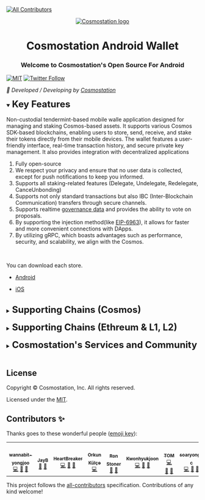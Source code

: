 <!-- ALL-CONTRIBUTORS-BADGE:START - Do not remove or modify this section -->
[![All Contributors](https://img.shields.io/badge/all_contributors-7-orange.svg?style=flat-square)](#contributors-)
<!-- ALL-CONTRIBUTORS-BADGE:END -->
<p align="center">
  <a href="https://www.cosmostation.io" target="_blank" rel="noopener noreferrer"><img width="100" src="https://user-images.githubusercontent.com/20435620/55696624-d7df2e00-59f8-11e9-9126-edf9a40b11a8.png" alt="Cosmostation logo"></a>
</p>
<h1 align="center">Cosmostation Android Wallet</h1>
<h3 align="center">Welcome to Cosmostation's Open Source For Android</h3>

[![MIT](https://img.shields.io/badge/License-MIT-red.svg)](https://github.com/cosmostation/cosmostation-android/blob/master/LICENSE.md)
[![Twitter Follow](https://img.shields.io/twitter/follow/CosmostationVD.svg?label=Follow&style=social)](https://twitter.com/CosmostationVD)

*:rocket: Developed / Developing by [Cosmostation](https://www.cosmostation.io/)*



<details open>
<summary><h2 style='display: inline; font-size: 24px'>Key Features</h2></summary>
<br>
Non-custodial tendermint-based mobile walle application designed for managing and staking Cosmos-based assets. It supports various Cosmos SDK-based blockchains, enabling users to store, send, receive, and stake their tokens directly from their mobile devices. The wallet features a user-friendly interface, real-time transaction history, and secure private key management. It also provides integration with decentralized applications

1. Fully open-source
2. We respect your privacy and ensure that no user data is collected, except for push notifications to keep you informed.
3. Supports all staking-related features (Delegate, Undelegate, Redelegate, CanceUnbonding)
4. Supports not only standard transactions but also IBC (Inter-Blockchain Communication) transfers through secure channels.
5. Supports realtime [governance data](https://www.mintscan.io/cosmos/proposals/) and provides the ability to vote on proposals.
6. By supporting the injection method(like [EIP-6963](https://eips.ethereum.org/EIPS/eip-6963)), it allows for faster and more convenient connections with DApps.
7. By utilizing gRPC, which boasts advantages such as performance, security, and scalability, we align with the Cosmos.

<br>

You can download each store.
* [Android](https://play.google.com/store/apps/details?id=wannabit.io.cosmostaion)

* [iOS](https://apps.apple.com/us/app/cosmostation/id1459830339)

</details>
<br>

<details >
<summary><h2 style='display: inline; font-size: 24px'>Supporting Chains (Cosmos)</h2></summary>
<br>
<table border="1">
  <tr>
    <th style="text-align:center">Image</th>
    <th style="text-align:center">Name</th>
    <th style="text-align:center" >HD Path</th>
    <th style="text-align:center">Public-Key Type</th>
    <th style="text-align:center">Call Method</th>
    <th style="text-align:center">Support</th>
  </tr>
  
  <tr> 
    <td><img src="https://github.com/cosmostation/chainlist/blob/main/chain/cosmos/resource/chain_cosmos.png?raw=true" width="42" height = "42"></td>
    <td><span style="font-weight:bold">COSMOS</span></td>
    <td>m/44'/118'/0'/0/X</td>
    <td>secp256k1</td>
    <td>gRPC or Rest</td>
    <td><img src="https://github.com/cosmostation/chainlist/blob/main/resource/static/tag_dapp.png?raw=true" width="48" height = "22"></td>
  </tr>
	 	
  <tr> 
    <td><img src="https://github.com/cosmostation/chainlist/blob/main/chain/agoric/resource/chain_agoric.png?raw=true" width="42" height = "42"></td>
    <td><span style="font-weight:bold">AGORIC</span></td>
    <td><span>m/44'/564'/0'/0/X</span><br/>
        <span>m/44'/118'/0'/0/X</span></td>
    <td>secp256k1</td>
    <td>gRPC or Rest</td>
    <td></td>
  </tr>
	 	
  <tr> 
    <td><img src="https://github.com/cosmostation/chainlist/blob/main/chain/akash/resource/chain_akash.png?raw=true" width="42" height = "42"></td>
    <td><span style="font-weight:bold">AKASH</span></td>
    <td>m/44'/118'/0'/0/X</td>
    <td>secp256k1</td>
    <td>gRPC</td>
    <td></td>
  </tr>
	 	
  <tr>
    <td><img src="https://github.com/cosmostation/chainlist/blob/main/chain/althea/resource/chain_althea.png?raw=true" width="42" height = "42"></td>
    <td><span style="font-weight:bold">ALTHEA</span></td>
    <td><span>m/44'/60'/0'/0/X</span><br/>
        <span>m/44'/118'/0'/0/X</span></td>
    <td><span>keccak256</span><br/>
        <span>secp256k1</span></td>
    <td>gRPC or Rest, evmRPC</td>
    <td><img src="https://github.com/cosmostation/chainlist/blob/main/resource/static/tag_evm.png?raw=true" width="42" height = "22">
        <img src="https://github.com/cosmostation/chainlist/blob/main/resource/static/tag_erc20.png?raw=true" width="52" height = "22"></td>
  </tr>
	 	
  <tr>
    <td><img src="https://github.com/cosmostation/chainlist/blob/main/chain/archway/resource/chain_archway.png?raw=true" width="42" height = "42"></td>
    <td><span style="font-weight:bold">ARCHYWAY</span></td>
    <td>m/44'/118'/0'/0/X</td>
    <td>secp256k1</td>
    <td>gRPC or Rest</td>
    <td><img src="https://github.com/cosmostation/chainlist/blob/main/resource/static/tag_cw20.png?raw=true" width="48" height = "22">
        <img src="https://github.com/cosmostation/chainlist/blob/main/resource/static/tag_nft.png?raw=true" width="42" height = "22">
        <img src="https://github.com/cosmostation/chainlist/blob/main/resource/static/tag_dapp.png?raw=true" width="48" height = "22"></td>
  </tr>
	 	
  <tr>
    <td><img src="https://github.com/cosmostation/chainlist/blob/main/chain/asset-mantle/resource/chain_asset-mantle.png?raw=true" width="42" height = "42"></td>
    <td><span style="font-weight:bold">ASSETMANTLE</span></td>
    <td>m/44'/118'/0'/0/X</td>
    <td>secp256k1</td>
    <td>gRPC or Rest</td>
    <td></td>
  </tr>
	 	
  <tr>
    <td><img src="https://github.com/cosmostation/chainlist/blob/main/chain/axelar/resource/chain_axelar.png?raw=true" width="42" height = "42"></td>
    <td><span style="font-weight:bold">AXELAR</span></td>
    <td>m/44'/118'/0'/0/X</td>
    <td>secp256k1</td>
    <td>gRPC or Rest</td>
    <td></td>
  </tr>
	 	
  <tr>
    <td><img src="https://github.com/cosmostation/chainlist/blob/main/chain/band/resource/chain_band.png?raw=true" width="42" height = "42"></td>
    <td><span style="font-weight:bold">BAND</span></td>
    <td>m/44'/494'/0'/0/X</td>
    <td>secp256k1</td>
    <td>gRPC or Rest</td>
    <td></td>
  </tr>
	 	
  <tr>
    <td><img src="https://github.com/cosmostation/chainlist/blob/main/chain/bitcanna/resource/chain_bitcanna.png?raw=true" width="42" height = "42"></td>
    <td><span style="font-weight:bold">BITCANNA</span></td>
    <td>m/44'/118'/0'/0/X</td>
    <td>secp256k1</td>
    <td>gRPC or Rest</td>
    <td></td>
  </tr>
	 	
  <tr>
    <td><img src="https://github.com/cosmostation/chainlist/blob/main/chain/bitsong/resource/chain_bitsong.png?raw=true" width="42" height = "42"></td>
    <td><span style="font-weight:bold">BITSONG</span></td>
    <td>m/44'/639'/0'/0/X</td>
    <td>secp256k1</td>
    <td>gRPC or Rest</td>
    <td></td>
  </tr>
	 	
  <tr>
    <td><img src="https://github.com/cosmostation/chainlist/blob/main/chain/celestia/resource/chain_celestia.png?raw=true" width="42" height = "42"></td>
    <td><span style="font-weight:bold">CELESTIA</span></td>
    <td>m/44'/118'/0'/0/X</td>
    <td>secp256k1</td>
    <td>gRPC or Rest</td>
    <td></td>
  </tr>
	 	
  <tr>
    <td><img src="https://github.com/cosmostation/chainlist/blob/main/chain/canto/resource/chain_canto.png?raw=true" width="42" height = "42"></td>
    <td><span style="font-weight:bold">CANTO</span></td>
    <td>m/44'/60'/0'/0/X</td>
    <td>keccak256</td>
    <td>gRPC or Rest, evmRPC</td>
    <td><img src="https://github.com/cosmostation/chainlist/blob/main/resource/static/tag_evm.png?raw=true" width="42" height = "22">
    <img src="https://github.com/cosmostation/chainlist/blob/main/resource/static/tag_erc20.png?raw=true" width="52" height = "22"></td>
  </tr>

  <tr>
    <td><img src="https://github.com/cosmostation/chainlist/blob/main/chain/chihuahua/resource/chain_chihuahua.png?raw=true" width="42" height = "42"></td>
    <td><span style="font-weight:bold">CHIHUAHUA</span></td>
    <td>m/44'/118'/0'/0/X</td>
    <td>secp256k1</td>
    <td>gRPC or Rest</td>
    <td><img src="https://github.com/cosmostation/chainlist/blob/main/resource/static/tag_cw20.png?raw=true" width="48" height = "22"></td>
  </tr>
	 	
  <tr>
    <td><img src="https://github.com/cosmostation/chainlist/blob/main/chain/comdex/resource/chain_comdex.png?raw=true" width="42" height = "42"></td>
    <td><span style="font-weight:bold">COMDEX</span></td>
    <td>m/44'/118'/0'/0/X</td>
    <td>secp256k1</td>
    <td>gRPC or Rest</td>
    <td></td>
  </tr>
	 	
  <tr>
    <td><img src="https://github.com/cosmostation/chainlist/blob/main/chain/coreum/resource/chain_coreum.png?raw=true" width="42" height = "42"></td>
    <td><span style="font-weight:bold">COREUM</span></td>
    <td>m/44'/990'/0'/0/X</td>
    <td>secp256k1</td>
    <td>gRPC or Rest</td>
    <td><img src="https://github.com/cosmostation/chainlist/blob/main/resource/static/tag_dapp.png?raw=true" width="48" height = "22"></td>
  </tr>
	 	
  <tr>
    <td><img src="https://github.com/cosmostation/chainlist/blob/main/chain/crypto-org/resource/chain_crypto-org.png?raw=true" width="42" height = "42"></td>
    <td><span style="font-weight:bold">CRONOS POS</span></td>
    <td>m/44'/394'/0'/0/X</td>
    <td>secp256k1</td>
    <td>gRPC or Rest</td>
    <td></td>
  </tr>
	 	
  <tr>
    <td><img src="https://github.com/cosmostation/chainlist/blob/main/chain/cudos/resource/chain_cudos.png?raw=true" width="42" height = "42"></td>
    <td><span style="font-weight:bold">CUDOS</span></td>
    <td>m/44'/118'/0'/0/X</td>
    <td>secp256k1</td>
    <td>gRPC or Rest</td>
    <td></td>
  </tr>
	 	
  <tr>
    <td><img src="https://github.com/cosmostation/chainlist/blob/main/chain/desmos/resource/chain_desmos.png?raw=true" width="42" height = "42"></td>
    <td><span style="font-weight:bold">DESMOS</span></td>
    <td>m/44'/852'/0'/0/X</td>
    <td>secp256k1</td>
    <td>gRPC or Rest</td>
    <td></td>
  </tr>
	 	
  <tr>
    <td><img src="https://github.com/cosmostation/chainlist/blob/main/chain/dydx/resource/chain_dydx.png?raw=true" width="42" height = "42"></td>
    <td><span style="font-weight:bold">DYDX</span></td>
    <td>m/44'/118'/0'/0/X</td>
    <td>secp256k1</td>
    <td>gRPC or Rest</td>
    <td></td>
  </tr>
	 	
  <tr>
    <td><img src="https://github.com/cosmostation/chainlist/blob/main/chain/dymension/resource/chain_dymension.png?raw=true" width="42" height = "42"></td>
    <td><span style="font-weight:bold">DYMENSION</span></td>
    <td>m/44'/60'/0'/0/X</td>
    <td>keccak256</td>
    <td>gRPC or Rest, evmRPC</td>
    <td><img src="https://github.com/cosmostation/chainlist/blob/main/resource/static/tag_evm.png?raw=true" width="42" height = "22">
    <img src="https://github.com/cosmostation/chainlist/blob/main/resource/static/tag_erc20.png?raw=true" width="52" height = "22"></td>
  </tr>
	 	
  <tr>
    <td><img src="https://github.com/cosmostation/chainlist/blob/main/chain/evmos/resource/chain_evmos.png?raw=true" width="42" height = "42"></td>
    <td><span style="font-weight:bold">EVMOS</span></td>
    <td>m/44'/60'/0'/0/X</td>
    <td>keccak256</td>
    <td>gRPC or Rest, evmRPC</td>
    <td><img src="https://github.com/cosmostation/chainlist/blob/main/resource/static/tag_evm.png?raw=true" width="42" height = "22">
    <img src="https://github.com/cosmostation/chainlist/blob/main/resource/static/tag_erc20.png?raw=true" width="52" height = "22"></td>
  </tr>

  <tr>
    <td><img src="https://github.com/cosmostation/chainlist/blob/main/chain/fetchai/resource/chain_fetchai.png?raw=true" width="42" height = "42"></td>
    <td><span style="font-weight:bold">FETCH.Ai</span></td>
    <td><span>m/44'/118'/0'/0/X</span><br/>
        <span>m/44'/60'/0'/0/X</span><br/>
        <span>m/44'/60'/0'/X</span></td>
    <td>secp256k1</td>
    <td>gRPC or Rest</td>
    <td></td>
  </tr>
	 	
  <tr>
    <td><img src="https://github.com/cosmostation/chainlist/blob/main/chain/finschia/resource/chain_finschia.png?raw=true" width="42" height = "42"></td>
    <td><span style="font-weight:bold">FINSCHIA</span></td>
    <td>m/44'/438'/0'/0/X</td>
    <td>secp256k1</td>
    <td>gRPC or Rest</td>
    <td></td>
  </tr>
	 	
  <tr>
    <td><img src="https://github.com/cosmostation/chainlist/blob/main/chain/govgen/resource/chain_govgen.png?raw=true" width="42" height = "42"></td>
    <td><span style="font-weight:bold">GOVGEN</span></td>
    <td>m/44'/118'/0'/0/X</td>
    <td>secp256k1</td>
    <td>gRPC or Rest</td>
    <td></td>
  </tr>
	 	
  <tr>
    <td><img src="https://github.com/cosmostation/chainlist/blob/main/chain/gravity-bridge/resource/chain_gravity-bridge.png?raw=true" width="42" height = "42"></td>
    <td><span style="font-weight:bold"><span>GRAVITY</span><br/>
        <span>-BRIDGE</span></td>
    <td>m/44'/118'/0'/0/X</td>
    <td>secp256k1</td>
    <td>gRPC or Rest</td>
    <td></td>
  </tr>
	 	
  <tr>
    <td><img src="https://github.com/cosmostation/chainlist/blob/main/chain/humans/resource/chain_humans.png?raw=true" width="42" height = "42"></td>
    <td><span style="font-weight:bold">HUMANS</span></td>
    <td>m/44'/60'/0'/0/X</td>
    <td>keccak256</td>
    <td>gRPC or Rest, evmRPC</td>
    <td><img src="https://github.com/cosmostation/chainlist/blob/main/resource/static/tag_evm.png?raw=true" width="42" height = "22">
    <img src="https://github.com/cosmostation/chainlist/blob/main/resource/static/tag_erc20.png?raw=true" width="52" height = "22"></td>
  </tr>
	 	
  <tr>
    <td><img src="https://github.com/cosmostation/chainlist/blob/main/chain/injective/resource/chain_injective.png?raw=true" width="42" height = "42"></td>
    <td><span style="font-weight:bold">INJECTIVE</span></td>
    <td>m/44'/60'/0'/0/X</td>
    <td>keccak256</td>
    <td>gRPC or Rest</td>
    <td><img src="https://github.com/cosmostation/chainlist/blob/main/resource/static/tag_dapp.png?raw=true" width="48" height = "22"></td>
  </tr>
	 	
  <tr>
    <td><img src="https://github.com/cosmostation/chainlist/blob/main/chain/iris/resource/chain_iris.png?raw=true" width="42" height = "42"></td>
    <td><span style="font-weight:bold">IRIS</span></td>
    <td>m/44'/118'/0'/0/X</td>
    <td>secp256k1</td>
    <td>gRPC or Rest</td>
    <td></td>
  </tr>
	 	
  <tr>
    <td><img src="https://github.com/cosmostation/chainlist/blob/main/chain/ixo/resource/chain_ixo.png?raw=true" width="42" height = "42"></td>
    <td><span style="font-weight:bold">IXO</span></td>
    <td>m/44'/118'/0'/0/X</td>
    <td>secp256k1</td>
    <td>gRPC or Rest</td>
    <td></td>
  </tr>
	 	
  <tr>
    <td><img src="https://github.com/cosmostation/chainlist/blob/main/chain/juno/resource/chain_juno.png?raw=true" width="42" height = "42"></td>
    <td><span style="font-weight:bold">JUNO</span></td>
    <td>m/44'/118'/0'/0/X</td>
    <td>secp256k1</td>
    <td>gRPC or Rest</td>
    <td><img src="https://github.com/cosmostation/chainlist/blob/main/resource/static/tag_cw20.png?raw=true" width="48" height = "22"></td>
  </tr>
	 	
  <tr>
    <td><img src="https://github.com/cosmostation/chainlist/blob/main/chain/kava/resource/chain_kava.png?raw=true" width="42" height = "42"></td>
    <td><span style="font-weight:bold">KAVA</span></td>
    <td><span>m/44'/60'/0'/0/X</span><br/>
        <span>m/44'/459'/0'/0/X</span><br/>
        <span>m/44'/118'/0'/0/X</span></td>
    <td><span>keccak256</span><br/>
        <span>secp256k1</span><br/>
        <span>secp256k1</span></td>
    <td>gRPC, evmRPC</td>
    <td><img src="https://github.com/cosmostation/chainlist/blob/main/resource/static/tag_evm.png?raw=true" width="42" height = "22">
        <img src="https://github.com/cosmostation/chainlist/blob/main/resource/static/tag_erc20.png?raw=true" width="52" height = "22">
        <img src="https://github.com/cosmostation/chainlist/blob/main/resource/static/tag_dapp.png?raw=true" width="48" height = "22"></td>
  </tr>
	 	
  <tr>
    <td><img src="https://github.com/cosmostation/chainlist/blob/main/chain/ki-chain/resource/chain_ki-chain.png?raw=true" width="42" height = "42"></td>
    <td><span style="font-weight:bold">KI CHAIN</span></td>
    <td>m/44'/118'/0'/0/X</td>
    <td>secp256k1</td>
    <td>gRPC or Rest</td>
    <td><img src="https://github.com/cosmostation/chainlist/blob/main/resource/static/tag_cw20.png?raw=true" width="48" height = "22"></td>
  </tr>
	 	
  <tr>
    <td><img src="https://github.com/cosmostation/chainlist/blob/main/chain/kyve/resource/chain_kyve.png?raw=true" width="42" height = "42"></td>
    <td><span style="font-weight:bold">KYVE</span></td>
    <td>m/44'/118'/0'/0/X</td>
    <td>secp256k1</td>
    <td>gRPC or Rest</td>
    <td></td>
  </tr>
	 	
  <tr>
    <td><img src="https://github.com/cosmostation/chainlist/blob/main/chain/likecoin/resource/chain_likecoin.png?raw=true" width="42" height = "42"></td>
    <td><span style="font-weight:bold">LIKE COIN</span></td>
    <td>m/44'/118'/0'/0/X</td>
    <td>secp256k1</td>
    <td>gRPC or Rest</td>
    <td></td>
  </tr>
	 	
  <tr>
    <td><img src="https://github.com/cosmostation/chainlist/blob/main/chain/lum/resource/chain_lum.png?raw=true" width="42" height = "42"></td>
    <td><span style="font-weight:bold">LUM NETWORK</span></td>
    <td><span>m/44'/880'/0'/0/X</span><br/>
        <span>m/44'/118'/0'/0/X</span></td>
    <td>secp256k1</td>
    <td>gRPC or Rest</td>
    <td></td>
  </tr>
	 	
  <tr>
    <td><img src="https://github.com/cosmostation/chainlist/blob/main/chain/mars-protocol/resource/chain_mars-protocol.png?raw=true" width="42" height = "42"></td>
    <td><span style="font-weight:bold">MARS PROTOCOL</span></td>
    <td>m/44'/118'/0'/0/X</td>
    <td>secp256k1</td>
    <td>gRPC or Rest</td>
    <td></td>
  </tr>
	 	
  <tr>
    <td><img src="https://github.com/cosmostation/chainlist/blob/main/chain/medibloc/resource/chain_medibloc.png?raw=true" width="42" height = "42"></td>
    <td><span style="font-weight:bold">MEDIBLOC</span></td>
    <td>m/44'/371'/0'/0/X</td>
    <td>secp256k1</td>
    <td>gRPC or Rest</td>
    <td></td>
  </tr>
	 	
  <tr>
    <td><img src="https://github.com/cosmostation/chainlist/blob/main/chain/neutron/resource/chain_neutron.png?raw=true" width="42" height = "42"></td>
    <td><span style="font-weight:bold">NEUTRON</span></td>
    <td>m/44'/118'/0'/0/X</td>
    <td>secp256k1</td>
    <td>gRPC or Rest</td>
    <td><img src="https://github.com/cosmostation/chainlist/blob/main/resource/static/tag_ics.png?raw=true" width="42" height = "22">
    <img src="https://github.com/cosmostation/chainlist/blob/main/resource/static/tag_cw20.png?raw=true" width="48" height = "22"></td>
  </tr>
	 	
  <tr>
    <td><img src="https://github.com/cosmostation/chainlist/blob/main/chain/nibiru/resource/chain_nibiru.png?raw=true" width="42" height = "42"></td>
    <td><span style="font-weight:bold">NIBIRU</span></td>
    <td>m/44'/118'/0'/0/X</td>
    <td>secp256k1</td>
    <td>gRPC or Rest</td>
    <td></td>
  </tr>
	 	
  <tr>
    <td><img src="https://github.com/cosmostation/chainlist/blob/main/chain/nillion/resource/chain_nillion.png?raw=true" width="42" height = "42"></td>
    <td><span style="font-weight:bold">NILLION</span></td>
    <td>m/44'/118'/0'/0/X</td>
    <td>secp256k1</td>
    <td>gRPC or Rest</td>
    <td></td>
  </tr>
	 	
  <tr>
    <td><img src="https://github.com/cosmostation/chainlist/blob/main/chain/noble/resource/chain_noble.png?raw=true" width="42" height = "42"></td>
    <td><span style="font-weight:bold">NOBLE</span></td>
    <td>m/44'/118'/0'/0/X</td>
    <td>secp256k1</td>
    <td>gRPC or Rest</td>
    <td></td>
  </tr>
	 	
  <tr>
    <td><img src="https://github.com/cosmostation/chainlist/blob/main/chain/nyx/resource/chain_nyx.png?raw=true" width="42" height = "42"></td>
    <td><span style="font-weight:bold">NYX</span></td>
    <td>m/44'/118'/0'/0/X</td>
    <td>secp256k1</td>
    <td>gRPC or Rest</td>
    <td></td>
  </tr>

  <tr>
    <td><img src="https://github.com/cosmostation/chainlist/blob/main/chain/okc/resource/chain_okc.png?raw=true" width="42" height = "42"></td>
    <td><span style="font-weight:bold">OKT</span></td>
    <td><span>m/44'/60'/0'/0/X</span><br/>
        <span>m/44'/996'/0'/0/X</span><br/>
        <span>m/44'/996'/0'/0/X</span></td>
    <td><span>keccak256</span><br/>
        <span>keccak256</span><br/>
        <span>secp256k1</span></td>
    <td>Rest, evmRPC</td>
    <td><img src="https://github.com/cosmostation/chainlist/blob/main/resource/static/tag_evm.png?raw=true" width="42" height = "22">
    <img src="https://github.com/cosmostation/chainlist/blob/main/resource/static/tag_erc20.png?raw=true" width="52" height = "22"></td>
  </tr>
    
  <tr>
    <td><img src="https://github.com/cosmostation/chainlist/blob/main/chain/omniflix/resource/chain_omniflix.png?raw=true" width="42" height = "42"></td>
    <td><span style="font-weight:bold">Omniflix</span></td>
    <td>m/44'/118'/0'/0/X</td>
    <td>secp256k1</td>
    <td>gRPC or Rest</td>
    <td></td>
  </tr>
    
  <tr>
    <td><img src="https://github.com/cosmostation/chainlist/blob/main/chain/onomy-protocol/resource/chain_onomy-protocol.png?raw=true" width="42" height = "42"></td>
    <td><span style="font-weight:bold">ONOMY</span></td>
    <td>m/44'/118'/0'/0/X</td>
    <td>secp256k1</td>
    <td>gRPC or Rest</td>
    <td></td>
  </tr>
    
  <tr>
    <td><img src="https://github.com/cosmostation/chainlist/blob/main/chain/osmosis/resource/chain_osmosis.png?raw=true" width="42" height = "42"></td>
    <td><span style="font-weight:bold">OSMOSIS</span></td>
    <td>m/44'/118'/0'/0/X</td>
    <td>secp256k1</td>
    <td>gRPC or Rest</td>
    <td></td>
  </tr>
    
  <tr>
    <td><img src="https://github.com/cosmostation/chainlist/blob/main/chain/passage/resource/chain_passage.png?raw=true" width="42" height = "42"></td>
    <td><span style="font-weight:bold">PASSAGE</span></td>
    <td>m/44'/118'/0'/0/X</td>
    <td>secp256k1</td>
    <td>gRPC or Rest</td>
    <td></td>
  </tr>

  <tr>
    <td><img src="https://github.com/cosmostation/chainlist/blob/main/chain/persistence/resource/chain_persistence.png?raw=true" width="42" height = "42"></td>
    <td><span style="font-weight:bold">PERSISTENCE</span></td>
    <td><span>m/44'/118'/0'/0/X</span><br/>
        <span>m/44'/750'/0'/0/X</span></td>
    <td>secp256k1</td>
    <td>gRPC or Rest</td>
    <td><img src="https://github.com/cosmostation/chainlist/blob/main/resource/static/tag_dapp.png?raw=true" width="48" height = "22"></td>
  </tr>
    
  <tr>
    <td><img src="https://github.com/cosmostation/chainlist/blob/main/chain/provenance/resource/chain_provenance.png?raw=true" width="42" height = "42"></td>
    <td><span style="font-weight:bold">PROVENANCE</span></td>
    <td>m/44'/505'/0'/0/X</td>
    <td>secp256k1</td>
    <td>gRPC or Rest</td>
    <td></td>
  </tr>
    
  <tr>
    <td><img src="https://github.com/cosmostation/chainlist/blob/main/chain/quasar/resource/chain_quasar.png?raw=true" width="42" height = "42"></td>
    <td><span style="font-weight:bold">QUASAR</span></td>
    <td>m/44'/118'/0'/0/X</td>
    <td>secp256k1</td>
    <td>gRPC or Rest</td>
    <td></td>
  </tr>
    
  <tr>
    <td><img src="https://github.com/cosmostation/chainlist/blob/main/chain/quicksilver/resource/chain_quicksilver.png?raw=true" width="42" height = "42"></td>
    <td><span style="font-weight:bold">QUICKSILVER</span></td>
    <td>m/44'/118'/0'/0/X</td>
    <td>secp256k1</td>
    <td>gRPC or Rest</td>
    <td></td>
  </tr>
    
  <tr>
    <td><img src="https://github.com/cosmostation/chainlist/blob/main/chain/regen/resource/chain_regen.png?raw=true" width="42" height = "42"></td>
    <td><span style="font-weight:bold">REGEN NETWORK</span></td>
    <td>m/44'/118'/0'/0/X</td>
    <td>secp256k1</td>
    <td>gRPC or Rest</td>
    <td></td>
  </tr>
    
  <tr>
    <td><img src="https://github.com/cosmostation/chainlist/blob/main/chain/rizon/resource/chain_rizon.png?raw=true" width="42" height = "42"></td>
    <td><span style="font-weight:bold">RIZON</span></td>
    <td>m/44'/118'/0'/0/X</td>
    <td>secp256k1</td>
    <td>gRPC or Rest</td>
    <td></td>
  </tr>
    
  <tr>
    <td><img src="https://github.com/cosmostation/chainlist/blob/main/chain/saga/resource/chain_saga.png?raw=true" width="42" height = "42"></td>
    <td><span style="font-weight:bold">SAGA</span></td>
    <td>m/44'/118'/0'/0/X</td>
    <td>secp256k1</td>
    <td>gRPC or Rest</td>
    <td></td>
  </tr>

  <tr>
    <td><img src="https://github.com/cosmostation/chainlist/blob/main/chain/secret/resource/chain_secret.png?raw=true" width="42" height = "42"></td>
    <td><span style="font-weight:bold">SECRET</span></td>
    <td><span>m/44'/529'/0'/0/X</span><br/>
        <span>m/44'/118'/0'/0/X</span></td>
    <td>secp256k1</td>
    <td>gRPC or Rest</td>
    <td></td>
  </tr>
    
  <tr>
    <td><img src="https://github.com/cosmostation/chainlist/blob/main/chain/sei/resource/chain_sei.png?raw=true" width="42" height = "42"></td>
    <td><span style="font-weight:bold">SEI</span></td>
    <td>m/44'/118'/0'/0/X</td>
    <td>secp256k1</td>
    <td>gRPC or Rest</td>
    <td><img src="https://github.com/cosmostation/chainlist/blob/main/resource/static/tag_cw20.png?raw=true" width="48" height = "22"></td>
  </tr>
    
  <tr>
    <td><img src="https://github.com/cosmostation/chainlist/blob/main/chain/sentinel/resource/chain_sentinel.png?raw=true" width="42" height = "42"></td>
    <td><span style="font-weight:bold">SENTINEL</span></td>
    <td>m/44'/118'/0'/0/X</td>
    <td>secp256k1</td>
    <td>gRPC or Rest</td>
    <td></td>
  </tr>
    
  <tr>
    <td><img src="https://github.com/cosmostation/chainlist/blob/main/chain/shentu/resource/chain_shentu.png?raw=true" width="42" height = "42"></td>
    <td><span style="font-weight:bold">SHENTU</span></td>
    <td>m/44'/118'/0'/0/X</td>
    <td>secp256k1</td>
    <td>gRPC or Rest</td>
    <td></td>
  </tr>
    
  <tr>
    <td><img src="https://github.com/cosmostation/chainlist/blob/main/chain/sommelier/resource/chain_sommelier.png?raw=true" width="42" height = "42"></td>
    <td><span style="font-weight:bold">SOMMELIER</span></td>
    <td>m/44'/118'/0'/0/X</td>
    <td>secp256k1</td>
    <td>gRPC or Rest</td>
    <td></td>
  </tr>
    
  <tr>
    <td><img src="https://github.com/cosmostation/chainlist/blob/main/chain/stafi/resource/chain_stafi.png?raw=true" width="42" height = "42"></td>
    <td><span style="font-weight:bold">STAFI</span></td>
    <td>m/44'/118'/0'/0/X</td>
    <td>secp256k1</td>
    <td>gRPC or Rest</td>
    <td></td>
  </tr>
    
  <tr>
    <td><img src="https://github.com/cosmostation/chainlist/blob/main/chain/stargaze/resource/chain_stargaze.png?raw=true" width="42" height = "42"></td>
    <td><span style="font-weight:bold">STARGAZE</span></td>
    <td>m/44'/118'/0'/0/X</td>
    <td>secp256k1</td>
    <td>gRPC or Rest</td>
    <td><img src="https://github.com/cosmostation/chainlist/blob/main/resource/static/tag_nft.png?raw=true" width="42" height = "22">
        <img src="https://github.com/cosmostation/chainlist/blob/main/resource/static/tag_dapp.png?raw=true" width="48" height = "22"></td>
  </tr>
    
  <tr>
    <td><img src="https://github.com/cosmostation/chainlist/blob/main/chain/stride/resource/chain_stride.png?raw=true" width="42" height = "42"></td>
    <td><span style="font-weight:bold">STRIDE</span></td>
    <td>m/44'/118'/0'/0/X</td>
    <td>secp256k1</td>
    <td>gRPC or Rest</td>
    <td><img src="https://github.com/cosmostation/chainlist/blob/main/resource/static/tag_ics.png?raw=true" width="42" height = "22"></td>
  </tr>
    
  <tr>
    <td><img src="https://github.com/cosmostation/chainlist/blob/main/chain/teritori/resource/chain_teritori.png?raw=true" width="42" height = "42"></td>
    <td><span style="font-weight:bold">TERITORRI</span></td>
    <td>m/44'/118'/0'/0/X</td>
    <td>secp256k1</td>
    <td>gRPC or Rest</td>
    <td></td>
  </tr>
    
  <tr>
    <td><img src="https://github.com/cosmostation/chainlist/blob/main/chain/terra/resource/chain_terra.png?raw=true" width="42" height = "42"></td>
    <td><span style="font-weight:bold">TERRA</span></td>
    <td>m/44'/330'/0'/0/X</td>
    <td>secp256k1</td>
    <td>gRPC or Rest</td>
    <td><img src="https://github.com/cosmostation/chainlist/blob/main/resource/static/tag_cw20.png?raw=true" width="48" height = "22"></td>
  </tr>
    
  <tr>
    <td><img src="https://github.com/cosmostation/chainlist/blob/main/chain/umee/resource/chain_umee.png?raw=true" width="42" height = "42"></td>
    <td><span style="font-weight:bold">UMEE</span></td>
    <td>m/44'/118'/0'/0/X</td>
    <td>secp256k1</td>
    <td>gRPC or Rest</td>
    <td></td>
  </tr>

  <tr>
    <td><img src="https://github.com/cosmostation/chainlist/blob/main/chain/xpla/resource/chain_xpla.png?raw=true" width="42" height = "42"></td>
    <td><span style="font-weight:bold">XPLA</span></td>
    <td><span>m/44'/60'/0'/0/X</span><br/>
        <span>m/44'/60'/0'/0/X</span></td>
    <td><span>keccak256</span><br/>
        <span>secp256k1</span></td>
    <td>gRPC or Rest, evmRPC</td>
    <td><img src="https://github.com/cosmostation/chainlist/blob/main/resource/static/tag_evm.png?raw=true" width="42" height = "22">
    <img src="https://github.com/cosmostation/chainlist/blob/main/resource/static/tag_erc20.png?raw=true" width="52" height = "22"></td>
  </tr>

  <tr>
    <td><img src="https://github.com/cosmostation/chainlist/blob/main/chain/zeta/resource/chain_zeta.png?raw=true" width="42" height = "42"></td>
    <td><span style="font-weight:bold">ZETA CHAIN</span></td>
    <td>m/44'/60'/0'/0/X</td>
    <td>keccak256</td>
    <td>gRPC or Rest, evmRPC</td>
    <td><img src="https://github.com/cosmostation/chainlist/blob/main/resource/static/tag_evm.png?raw=true" width="42" height = "22">
    <img src="https://github.com/cosmostation/chainlist/blob/main/resource/static/tag_erc20.png?raw=true" width="52" height = "22"></td>
  </tr>
	 
</table>
</details>
<br>

<details >
<summary><h2 style='display: inline; font-size: 24px'>Supporting Chains (Ethreum & L1, L2)</h2></summary>
<br>
<table border="1">
  <tr>
    <th style="text-align:center">Image</th>
    <th style="text-align:center">Name</th>
    <th style="text-align:center" >HD Path</th>
    <th style="text-align:center">Public-Key Type</th>
    <th style="text-align:center">Call Method</th>
    <th style="text-align:center">Support</th>
  </tr>

  <tr> 
    <td><img src="https://github.com/cosmostation/chainlist/blob/main/chain/ethereum/resource/chain_ethereum.png?raw=true" width="42" height = "42"></td>
    <td><span style="font-weight:bold">ETHEREUM</span></td>
    <td>m/44'/60'/0'/0/X</td>
    <td>keccak256</td>
    <td>evmRPC</td>
    <td><img src="https://github.com/cosmostation/chainlist/blob/main/resource/static/tag_evm.png?raw=true" width="42" height = "22">
        <img src="https://github.com/cosmostation/chainlist/blob/main/resource/static/tag_erc20.png?raw=true" width="52" height = "22">
        <img src="https://github.com/cosmostation/chainlist/blob/main/resource/static/tag_dapp.png?raw=true" width="48" height = "22"></td>
  </tr>

  <tr> 
    <td><img src="https://github.com/cosmostation/chainlist/blob/main/chain/arbitrum/resource/chain_arbitrum.png?raw=true" width="42" height = "42"></td>
    <td><span style="font-weight:bold">ARBITRUM</span></td>
    <td>m/44'/60'/0'/0/X</td>
    <td>keccak256</td>
    <td>evmRPC</td>
    <td><img src="https://github.com/cosmostation/chainlist/blob/main/resource/static/tag_evm.png?raw=true" width="42" height = "22">
        <img src="https://github.com/cosmostation/chainlist/blob/main/resource/static/tag_erc20.png?raw=true" width="52" height = "22"></td>
  </tr>

  <tr> 
    <td><img src="https://github.com/cosmostation/chainlist/blob/main/chain/avalanche/resource/chain_avalanche.png?raw=true" width="42" height = "42"></td>
    <td><span style="font-weight:bold">AVALANCHE</span></td>
    <td>m/44'/60'/0'/0/X</td>
    <td>keccak256</td>
    <td>evmRPC</td>
    <td><img src="https://github.com/cosmostation/chainlist/blob/main/resource/static/tag_evm.png?raw=true" width="42" height = "22">
        <img src="https://github.com/cosmostation/chainlist/blob/main/resource/static/tag_erc20.png?raw=true" width="52" height = "22"></td>
  </tr>

  <tr> 
    <td><img src="https://github.com/cosmostation/chainlist/blob/main/chain/base/resource/chain_base.png?raw=true" width="42" height = "42"></td>
    <td><span style="font-weight:bold">BASE</span></td>
    <td>m/44'/60'/0'/0/X</td>
    <td>keccak256</td>
    <td>evmRPC</td>
    <td><img src="https://github.com/cosmostation/chainlist/blob/main/resource/static/tag_evm.png?raw=true" width="42" height = "22">
        <img src="https://github.com/cosmostation/chainlist/blob/main/resource/static/tag_erc20.png?raw=true" width="52" height = "22">
        <img src="https://github.com/cosmostation/chainlist/blob/main/resource/static/tag_dapp.png?raw=true" width="48" height = "22"></td>
  </tr>

  <tr> 
    <td><img src="https://github.com/cosmostation/chainlist/blob/main/chain/bnb-smart-chain/resource/chain_bnb-smart-chain.png?raw=true" width="42" height = "42"></td>
    <td><span style="font-weight:bold">BINANCE SMART</span></td>
    <td>m/44'/60'/0'/0/X</td>
    <td>keccak256</td>
    <td>evmRPC</td>
    <td><img src="https://github.com/cosmostation/chainlist/blob/main/resource/static/tag_evm.png?raw=true" width="42" height = "22">
        <img src="https://github.com/cosmostation/chainlist/blob/main/resource/static/tag_erc20.png?raw=true" width="52" height = "22"></td>
  </tr>

  <tr> 
    <td><img src="https://github.com/cosmostation/chainlist/blob/main/chain/cronos/resource/chain_cronos.png?raw=true" width="42" height = "42"></td>
    <td><span style="font-weight:bold">CRONOS</span></td>
    <td>m/44'/60'/0'/0/X</td>
    <td>keccak256</td>
    <td>evmRPC</td>
    <td><img src="https://github.com/cosmostation/chainlist/blob/main/resource/static/tag_evm.png?raw=true" width="42" height = "22">
        <img src="https://github.com/cosmostation/chainlist/blob/main/resource/static/tag_erc20.png?raw=true" width="52" height = "22"></td>
  </tr>

  <tr> 
    <td><img src="https://github.com/cosmostation/chainlist/blob/main/chain/optimism/resource/chain_optimism.png?raw=true" width="42" height = "42"></td>
    <td><span style="font-weight:bold">OPTIMISM</span></td>
    <td>m/44'/60'/0'/0/X</td>
    <td>keccak256</td>
    <td>evmRPC</td>
    <td><img src="https://github.com/cosmostation/chainlist/blob/main/resource/static/tag_evm.png?raw=true" width="42" height = "22">
        <img src="https://github.com/cosmostation/chainlist/blob/main/resource/static/tag_erc20.png?raw=true" width="52" height = "22"></td>
  </tr>

  <tr> 
    <td><img src="https://github.com/cosmostation/chainlist/blob/main/chain/polygon/resource/chain_polygon.png?raw=true" width="42" height = "42"></td>
    <td><span style="font-weight:bold">POLYGON</span></td>
    <td>m/44'/60'/0'/0/X</td>
    <td>keccak256</td>
    <td>evmRPC</td>
    <td><img src="https://github.com/cosmostation/chainlist/blob/main/resource/static/tag_evm.png?raw=true" width="42" height = "22">
        <img src="https://github.com/cosmostation/chainlist/blob/main/resource/static/tag_erc20.png?raw=true" width="52" height = "22">
        <img src="https://github.com/cosmostation/chainlist/blob/main/resource/static/tag_dapp.png?raw=true" width="48" height = "22"</td>
  </tr>
</table>
</details>
<br>

<details>
<summary><h2 style='display: inline; font-size: 24px'>Cosmostation's Services and Community</h2></summary>
<br>

- [Official Website](https://www.cosmostation.io)
- [Mintscan Explorer](https://www.mintscan.io)
- [Web Wallet](https://wallet.cosmostation.io)
- [Telegram - International](https://t.me/cosmostation)
- [Kakao - Korean](https://open.kakao.com/o/g6KKSe5)
</details>
<br>


## License

Copyright © Cosmostation, Inc. All rights reserved.

Licensed under the [MIT](LICENSE).

## Contributors ✨

Thanks goes to these wonderful people ([emoji key](https://allcontributors.org/docs/en/emoji-key)):

<!-- ALL-CONTRIBUTORS-LIST:START - Do not remove or modify this section -->
<!-- prettier-ignore-start -->
<!-- markdownlint-disable -->
<table>
  <tr>
    <td align="center"><a href="https://github.com/wannabit-yongjoo"><img src="https://avatars3.githubusercontent.com/u/38899600?v=4?s=100" width="100px;" alt=""/><br /><sub><b>wannabit-yongjoo</b></sub></a><br /><a href="https://github.com/cosmostation/cosmostation-android/commits?author=wannabit-yongjoo" title="Code">💻</a> <a href="https://github.com/cosmostation/cosmostation-android/issues?q=author%3Awannabit-yongjoo" title="Bug reports">🐛</a> <a href="#maintenance-wannabit-yongjoo" title="Maintenance">🚧</a></td>
    <td align="center"><a href="https://jaybdev.net"><img src="https://avatars1.githubusercontent.com/u/20435620?v=4?s=100" width="100px;" alt=""/><br /><sub><b>JayB</b></sub></a><br /><a href="https://github.com/cosmostation/cosmostation-android/commits?author=kogisin" title="Documentation">📖</a> <a href="#projectManagement-kogisin" title="Project Management">📆</a></td>
    <td align="center"><a href="https://github.com/HeartBreaker"><img src="https://avatars3.githubusercontent.com/u/327096?v=4?s=100" width="100px;" alt=""/><br /><sub><b>HeartBreaker</b></sub></a><br /><a href="https://github.com/cosmostation/cosmostation-android/commits?author=HeartBreaker" title="Code">💻</a> <a href="https://github.com/cosmostation/cosmostation-android/issues?q=author%3AHeartBreaker" title="Bug reports">🐛</a> <a href="#maintenance-HeartBreaker" title="Maintenance">🚧</a></td>
    <td align="center"><a href="http://www.linkedin.com/in/orkunkulce"><img src="https://avatars0.githubusercontent.com/u/11277600?v=4?s=100" width="100px;" alt=""/><br /><sub><b>Orkun Külçe</b></sub></a><br /><a href="https://github.com/cosmostation/cosmostation-android/commits?author=orkunkl" title="Code">💻</a></td>
    <td align="center"><a href="http://www.twitter.com/forwardsecrecy"><img src="https://avatars1.githubusercontent.com/u/6909088?v=4?s=100" width="100px;" alt=""/><br /><sub><b>Ron Stoner</b></sub></a><br /><a href="https://github.com/cosmostation/cosmostation-android/issues?q=author%3Aronaldstoner" title="Bug reports">🐛</a> <a href="https://github.com/cosmostation/cosmostation-android/commits?author=ronaldstoner" title="Documentation">📖</a></td>
    <td align="center"><a href="https://github.com/Kwonhyukjoon"><img src="https://avatars.githubusercontent.com/u/28729506?v=4?s=100" width="100px;" alt=""/><br /><sub><b>Kwonhyukjoon</b></sub></a><br /><a href="https://github.com/cosmostation/cosmostation-android/commits?author=Kwonhyukjoon" title="Code">💻</a> <a href="https://github.com/cosmostation/cosmostation-android/issues?q=author%3AKwonhyukjoon" title="Bug reports">🐛</a> <a href="#maintenance-Kwonhyukjoon" title="Maintenance">🚧</a></td>
    <td align="center"><a href="https://github.com/kimheeje12"><img src="https://avatars.githubusercontent.com/u/85468864?v=4?s=100" width="100px;" alt=""/><br /><sub><b>TOM</b></sub></a><br /><a href="https://github.com/cosmostation/cosmostation-android/commits?author=kimheeje12" title="Code">💻</a> <a href="https://github.com/cosmostation/cosmostation-android/issues?q=author%3Akimheeje12" title="Bug reports">🐛</a> <a href="#maintenance-kimheeje12" title="Maintenance">🚧</a></td>
    <td align="center"><a href="https://github.com/soaryong-c"><img src="https://avatars.githubusercontent.com/u/91711862?v=4?s=100" width="100px;" alt=""/><br /><sub><b>soaryong-c</b></sub></a><br /><a href="https://github.com/cosmostation/cosmostation-android/commits?author=soaryong-c" title="Code">💻</a> <a href="https://github.com/cosmostation/cosmostation-android/issues?q=author%3Asoaryong-c" title="Bug reports">🐛</a> <a href="#maintenance-soaryong-c" title="Maintenance">🚧</a></td>
  </tr>
</table>

<!-- markdownlint-restore -->
<!-- prettier-ignore-end -->

<!-- ALL-CONTRIBUTORS-LIST:END -->

This project follows the [all-contributors](https://github.com/all-contributors/all-contributors) specification. Contributions of any kind welcome!
